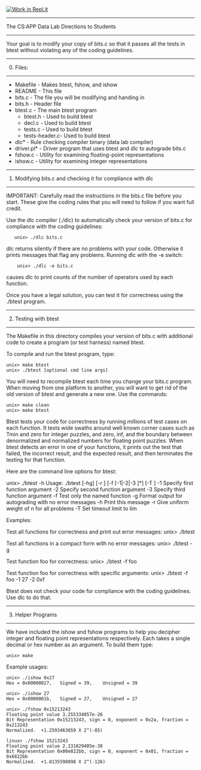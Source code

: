 [![Work in Repl.it](https://classroom.github.com/assets/work-in-replit-14baed9a392b3a25080506f3b7b6d57f295ec2978f6f33ec97e36a161684cbe9.svg)](https://classroom.github.com/online_ide?assignment_repo_id=3460551&assignment_repo_type=AssignmentRepo)
***********************
The CS:APP Data Lab
Directions to Students
***********************

Your goal is to modify your copy of bits.c so that it passes all the
tests in btest without violating any of the coding guidelines.


*********
0. Files:
*********

* Makefile	- Makes btest, fshow, and ishow
* README		- This file
* bits.c		- The file you will be modifying and handing in
* bits.h		- Header file
* btest.c		- The main btest program
  - btest.h	- Used to build btest
  - decl.c	- Used to build btest
  - tests.c       - Used to build btest
  - tests-header.c- Used to build btest
* dlc*		- Rule checking compiler binary (data lab compiler)	 
* driver.pl*	- Driver program that uses btest and dlc to autograde bits.c
* fshow.c		- Utility for examining floating-point representations
* ishow.c		- Utility for examining integer representations

***********************************************************
1. Modifying bits.c and checking it for compliance with dlc
***********************************************************

IMPORTANT: Carefully read the instructions in the bits.c file before
you start. These give the coding rules that you will need to follow if
you want full credit.

Use the dlc compiler (./dlc) to automatically check your version of
bits.c for compliance with the coding guidelines:

       unix> ./dlc bits.c

dlc returns silently if there are no problems with your code.
Otherwise it prints messages that flag any problems.  Running dlc with
the -e switch:

    	unix> ./dlc -e bits.c  

causes dlc to print counts of the number of operators used by each function.

Once you have a legal solution, you can test it for correctness using
the ./btest program.

*********************
2. Testing with btest
*********************

The Makefile in this directory compiles your version of bits.c with
additional code to create a program (or test harness) named btest.

To compile and run the btest program, type:

    unix> make btest
    unix> ./btest [optional cmd line args]

You will need to recompile btest each time you change your bits.c
program. When moving from one platform to another, you will want to
get rid of the old version of btest and generate a new one.  Use the
commands:

    unix> make clean
    unix> make btest

Btest tests your code for correctness by running millions of test
cases on each function.  It tests wide swaths around well known corner
cases such as Tmin and zero for integer puzzles, and zero, inf, and
the boundary between denormalized and normalized numbers for floating
point puzzles. When btest detects an error in one of your functions,
it prints out the test that failed, the incorrect result, and the
expected result, and then terminates the testing for that function.

Here are the command line options for btest:

  unix> ./btest -h
  Usage: ./btest [-hg] [-r <n>] [-f <name> [-1|-2|-3 <val>]*] [-T <time limit>]
    -1 <val>  Specify first function argument
    -2 <val>  Specify second function argument
    -3 <val>  Specify third function argument
    -f <name> Test only the named function
    -g        Format output for autograding with no error messages
    -h        Print this message
    -r <n>    Give uniform weight of n for all problems
    -T <lim>  Set timeout limit to lim

Examples:

  Test all functions for correctness and print out error messages:
  unix> ./btest

  Test all functions in a compact form with no error messages:
  unix> ./btest -g

  Test function foo for correctness:
  unix> ./btest -f foo

  Test function foo for correctness with specific arguments:
  unix> ./btest -f foo -1 27 -2 0xf

Btest does not check your code for compliance with the coding
guidelines.  Use dlc to do that.

*******************
3. Helper Programs
*******************

We have included the ishow and fshow programs to help you decipher
integer and floating point representations respectively. Each takes a
single decimal or hex number as an argument. To build them type:

    unix> make

Example usages:

    unix> ./ishow 0x27
    Hex = 0x00000027,	Signed = 39,	Unsigned = 39

    unix> ./ishow 27
    Hex = 0x0000001b,	Signed = 27,	Unsigned = 27

    unix> ./fshow 0x15213243
    Floating point value 3.255334057e-26
    Bit Representation 0x15213243, sign = 0, exponent = 0x2a, fraction = 0x213243
    Normalized.  +1.2593463659 X 2^(-85)

    linux> ./fshow 15213243
    Floating point value 2.131829405e-38
    Bit Representation 0x00e822bb, sign = 0, exponent = 0x01, fraction = 0x6822bb
    Normalized.  +1.8135598898 X 2^(-126)




